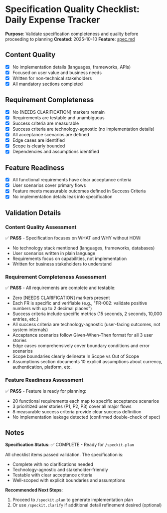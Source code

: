 # Specification Quality Checklist: Daily Expense Tracker

**Purpose**: Validate specification completeness and quality before proceeding to planning
**Created**: 2025-10-10
**Feature**: [spec.md](../spec.md)

## Content Quality

- [x] No implementation details (languages, frameworks, APIs)
- [x] Focused on user value and business needs
- [x] Written for non-technical stakeholders
- [x] All mandatory sections completed

## Requirement Completeness

- [x] No [NEEDS CLARIFICATION] markers remain
- [x] Requirements are testable and unambiguous
- [x] Success criteria are measurable
- [x] Success criteria are technology-agnostic (no implementation details)
- [x] All acceptance scenarios are defined
- [x] Edge cases are identified
- [x] Scope is clearly bounded
- [x] Dependencies and assumptions identified

## Feature Readiness

- [x] All functional requirements have clear acceptance criteria
- [x] User scenarios cover primary flows
- [x] Feature meets measurable outcomes defined in Success Criteria
- [x] No implementation details leak into specification

## Validation Details

### Content Quality Assessment
✅ **PASS** - Specification focuses on WHAT and WHY without HOW:
- No technology stack mentioned (languages, frameworks, databases)
- User scenarios written in plain language
- Requirements focus on capabilities, not implementation
- Written for business stakeholders to understand

### Requirement Completeness Assessment
✅ **PASS** - All requirements are complete and testable:
- Zero [NEEDS CLARIFICATION] markers present
- Each FR is specific and verifiable (e.g., "FR-002: validate positive numbers with up to 2 decimal places")
- Success criteria include specific metrics (15 seconds, 2 seconds, 10,000 entries, etc.)
- All success criteria are technology-agnostic (user-facing outcomes, not system internals)
- Acceptance scenarios follow Given-When-Then format for all 3 user stories
- Edge cases comprehensively cover boundary conditions and error scenarios
- Scope boundaries clearly delineate In Scope vs Out of Scope
- Assumptions section documents 10 explicit assumptions about currency, authentication, platform, etc.

### Feature Readiness Assessment
✅ **PASS** - Feature is ready for planning:
- 20 functional requirements each map to specific acceptance scenarios
- 3 prioritized user stories (P1, P2, P3) cover all major flows
- 8 measurable success criteria provide clear success definition
- No implementation leakage detected (confirmed double-check of spec)

## Notes

**Specification Status**: ✅ COMPLETE - Ready for `/speckit.plan`

All checklist items passed validation. The specification is:
- Complete with no clarifications needed
- Technology-agnostic and stakeholder-friendly
- Testable with clear acceptance criteria
- Well-scoped with explicit boundaries and assumptions

**Recommended Next Steps**:
1. Proceed to `/speckit.plan` to generate implementation plan
2. Or use `/speckit.clarify` if additional detail refinement desired (optional)
